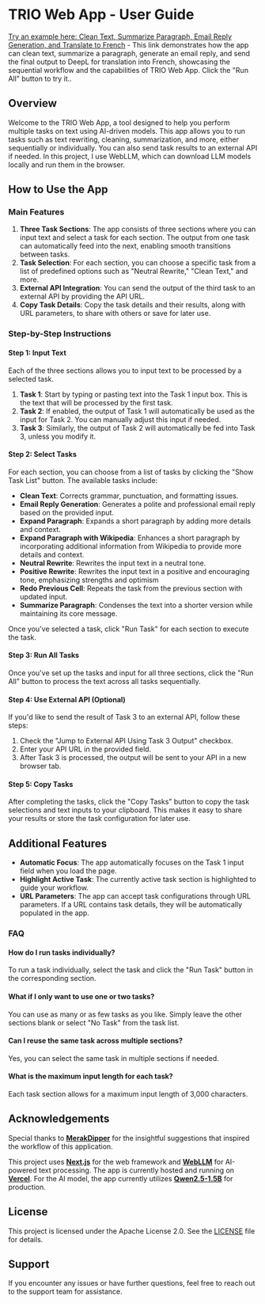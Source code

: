 # TRIO Web App - User Guide

[Try an example here: Clean Text, Summarize Paragraph, Email Reply Generation, and Translate to French](https://trio.oopus.info/?task1=Clean%20text%20(grammar,%20line%20breaks,%20etc.)&task2=Summarize%20Paragraph&task3=Email%20Reply%20Generation&input1=Now%20pile%20your%20dust%20upon%20the%20quick%20and%20dead,%0A%0ATill%20of%20this%20flat%20a%20mountain%20you%20have%20made,%0A%0ATo%20o'ertop%20old%20Pelion,40%20or%20the%20skyish%20head%0A%0AOf%20blue%20Olympus.%0A%0AHam.%20(Advancing.)%20What%20is%20he%20whose%20grief%0A%0ABears%20such%20an%20emphasis?—whose%20phrase%20of%20sorrow%0A%0A95%0AConjures%20the%20wand'ring%20stars,%20and%20makes%20them%20stand%0A%0ALike%20wonder-wounded%20hearers?—this%20is%20I,%0A%0AHamlet%20the%20Dane.%0A%0ALaer.%20(L.,%20leaping%20from%20the%20grave.)%20The%20devil%20take%20thy%20soul!&ext_url=https://www.deepl.com/en/translator%23en/fr/) - This link demonstrates how the app can clean text, summarize a paragraph, generate an email reply, and send the final output to DeepL for translation into French, showcasing the sequential workflow and the capabilities of TRIO Web App. Click the "Run All" button to try it..

## Overview

Welcome to the TRIO Web App, a tool designed to help you perform multiple tasks on text using AI-driven models. This app allows you to run tasks such as text rewriting, cleaning, summarization, and more, either sequentially or individually. You can also send task results to an external API if needed. In this project, I use WebLLM, which can download LLM models locally and run them in the browser.

## How to Use the App

### Main Features

1. **Three Task Sections**: The app consists of three sections where you can input text and select a task for each section. The output from one task can automatically feed into the next, enabling smooth transitions between tasks.
2. **Task Selection**: For each section, you can choose a specific task from a list of predefined options such as "Neutral Rewrite," "Clean Text," and more.
3. **External API Integration**: You can send the output of the third task to an external API by providing the API URL.
4. **Copy Task Details**: Copy the task details and their results, along with URL parameters, to share with others or save for later use.

### Step-by-Step Instructions

#### Step 1: Input Text
Each of the three sections allows you to input text to be processed by a selected task.

1. **Task 1**: Start by typing or pasting text into the Task 1 input box. This is the text that will be processed by the first task.
2. **Task 2**: If enabled, the output of Task 1 will automatically be used as the input for Task 2. You can manually adjust this input if needed.
3. **Task 3**: Similarly, the output of Task 2 will automatically be fed into Task 3, unless you modify it.

#### Step 2: Select Tasks
For each section, you can choose from a list of tasks by clicking the "Show Task List" button. The available tasks include:

- **Clean Text**: Corrects grammar, punctuation, and formatting issues.
- **Email Reply Generation**: Generates a polite and professional email reply based on the provided input.
- **Expand Paragraph**: Expands a short paragraph by adding more details and context.
- **Expand Paragraph with Wikipedia**: Enhances a short paragraph by incorporating additional information from Wikipedia to provide more details and context.
- **Neutral Rewrite**: Rewrites the input text in a neutral tone.
- **Positive Rewrite**: Rewrites the input text in a positive and encouraging tone, emphasizing strengths and optimism
- **Redo Previous Cell**: Repeats the task from the previous section with updated input.
- **Summarize Paragraph**: Condenses the text into a shorter version while maintaining its core message.

Once you've selected a task, click "Run Task" for each section to execute the task.

#### Step 3: Run All Tasks
Once you've set up the tasks and input for all three sections, click the "Run All" button to process the text across all tasks sequentially.

#### Step 4: Use External API (Optional)
If you'd like to send the result of Task 3 to an external API, follow these steps:
1. Check the "Jump to External API Using Task 3 Output" checkbox.
2. Enter your API URL in the provided field.
3. After Task 3 is processed, the output will be sent to your API in a new browser tab.

#### Step 5: Copy Tasks
After completing the tasks, click the "Copy Tasks" button to copy the task selections and text inputs to your clipboard. This makes it easy to share your results or store the task configuration for later use.

## Additional Features

- **Automatic Focus**: The app automatically focuses on the Task 1 input field when you load the page.
- **Highlight Active Task**: The currently active task section is highlighted to guide your workflow.
- **URL Parameters**: The app can accept task configurations through URL parameters. If a URL contains task details, they will be automatically populated in the app.

### FAQ

#### How do I run tasks individually?
To run a task individually, select the task and click the "Run Task" button in the corresponding section.

#### What if I only want to use one or two tasks?
You can use as many or as few tasks as you like. Simply leave the other sections blank or select "No Task" from the task list.

#### Can I reuse the same task across multiple sections?
Yes, you can select the same task in multiple sections if needed.

#### What is the maximum input length for each task?
Each task section allows for a maximum input length of 3,000 characters.

## Acknowledgements

Special thanks to **[MerakDipper](https://github.com/MerakDipper)** for the insightful suggestions that inspired the workflow of this application.

This project uses **[Next.js](https://nextjs.org/)** for the web framework and **[WebLLM](https://webllm.mlc.ai/)** for AI-powered text processing. The app is currently hosted and running on **[Vercel](https://vercel.com/)**. For the AI model, the app currently utilizes **[Qwen2.5-1.5B](https://huggingface.co/Qwen/Qwen2.5-1.5B)** for production.

## License

This project is licensed under the Apache License 2.0. See the [LICENSE](LICENSE) file for details.

## Support

If you encounter any issues or have further questions, feel free to reach out to the support team for assistance.
